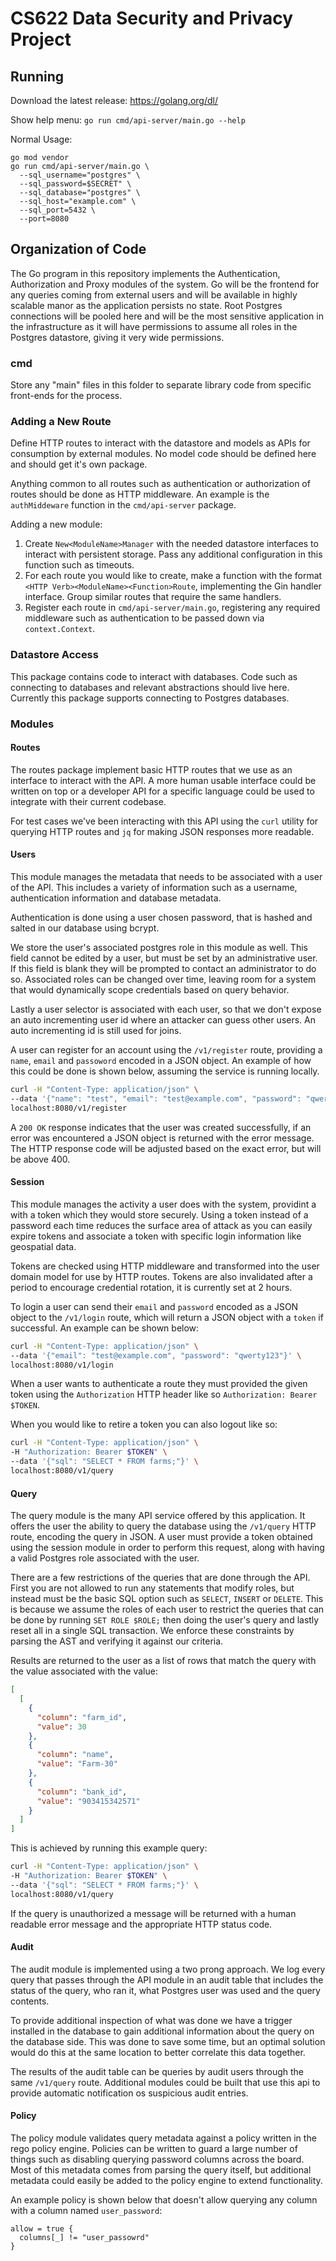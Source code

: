 # CS622 Data Security and Privacy Project

## Running

Download the latest release: https://golang.org/dl/

Show help menu:
`go run cmd/api-server/main.go --help`

Normal Usage:
```
go mod vendor
go run cmd/api-server/main.go \
  --sql_username="postgres" \
  --sql_password=$SECRET" \
  --sql_database="postgres" \
  --sql_host="example.com" \
  --sql_port=5432 \
  --port=8080
```

## Organization of Code

The Go program in this repository implements the Authentication, Authorization
and Proxy modules of the system. Go will be the frontend for any queries coming
from external users and will be available in highly scalable manor as the
application persists no state. Root Postgres connections will be pooled here and
will be the most sensitive application in the infrastructure as it will have
permissions to assume all roles in the Postgres datastore, giving it very wide
permissions.

### cmd

Store any "main" files in this folder to separate library code from
specific front-ends for the process.

### Adding a New Route

Define HTTP routes to interact with the datastore and models as APIs for
consumption by external modules. No model code should be defined here and should
get it's own package.

Anything common to all routes such as authentication or authorization of routes
should be done as HTTP middleware. An example is the `authMiddeware` function
in the `cmd/api-server` package.

Adding a new module:

1. Create `New<ModuleName>Manager` with the needed datastore interfaces to interact
   with persistent storage. Pass any additional configuration in this function
   such as timeouts.
1. For each route you would like to create, make a function with the format
   `<HTTP Verb><ModuleName><Function>Route`, implementing the Gin handler
   interface. Group similar routes that require the same handlers.
1. Register each route in `cmd/api-server/main.go`, registering any required
   middleware such as authentication to be passed down via `context.Context`.

### Datastore Access

This package contains code to interact with databases. Code such as connecting
to databases and relevant abstractions should live here. Currently this package
supports connecting to Postgres databases.

### Modules

#### Routes

The routes package implement basic HTTP routes that we use as an interface to
interact with the API. A more human usable interface could be written on top
or a developer API for a specific language could be used to integrate with their
current codebase.

For test cases we've been interacting with this API using the `curl` utility for
querying HTTP routes and `jq` for making JSON responses more readable.

#### Users

This module manages the metadata that needs to be associated with a user of the
API. This includes a variety of information such as a username, authentication
information and database metadata.

Authentication is done using a user chosen password, that is hashed and salted
in our database using bcrypt.

We store the user's associated postgres role in this module as well. This field
cannot be edited by a user, but must be set by an administrative user. If this
field is blank they will be prompted to contact an administrator to do so.
Associated roles can be changed over time, leaving room for a system that
would dynamically scope credentials based on query behavior.

Lastly a user selector is associated with each user, so that we don't expose an
auto incrementing user id where an attacker can guess other users. An auto
incrementing id is still used for joins.

A user can register for an account using the `/v1/register` route, providing
a `name`, `email` and `passoword` encoded in a JSON object. An example of how
this could be done is shown below, assuming the service is running locally.

```bash
curl -H "Content-Type: application/json" \
--data '{"name": "test", "email": "test@example.com", "password": "qwerty123"}' \
localhost:8080/v1/register
```

A `200 OK` response indicates that the user was created successfully, if an
error was encountered a JSON object is returned with the error message. The
HTTP response code will be adjusted based on the exact error, but will be above
400.

#### Session

This module manages the activity a user does with the system, providint a with a
token which they would store securely. Using a token instead of a password each time reduces the
surface area of attack as you can easily expire tokens and associate a token
with specific login information like geospatial data.

Tokens are checked using HTTP middleware and transformed into the user domain
model for use by HTTP routes. Tokens are also invalidated after a period to
encourage credential rotation, it is currently set at 2 hours.

To login a user can send their `email` and `password` encoded as a JSON object
to the `/v1/login` route, which will return a JSON object with a `token` if
successful. An example can be shown below:

```bash
curl -H "Content-Type: application/json" \
--data '{"email": "test@example.com", "password": "qwerty123"}' \
localhost:8080/v1/login
```

When a user wants to authenticate a route they must provided the given token
using the `Authorization` HTTP header like so `Authorization: Bearer $TOKEN`.

When you would like to retire a token you can also logout like so:

```bash
curl -H "Content-Type: application/json" \
-H "Authorization: Bearer $TOKEN" \
--data '{"sql": "SELECT * FROM farms;"}' \
localhost:8080/v1/query
```

#### Query

The query module is the many API service offered by this application. It offers
the user the ability to query the database using the `/v1/query` HTTP route,
encoding the query in JSON. A user must provide a token obtained using the
session module in order to perform this request, along with having a valid
Postgres role associated with the user.

There are a few restrictions of the queries that are done through the API. First
you are not allowed to run any statements that modify roles, but instead must
be the basic SQL option such as `SELECT`, `INSERT` or `DELETE`. This is because
we assume the roles of each user to restrict the queries that can be done by
running `SET ROLE $ROLE;` then doing the user's query and lastly reset all in a
single SQL transaction. We enforce these constraints by parsing the AST and
verifying it against our criteria.

Results are returned to the user as a list of rows that match the query with the
value associated with the value:

```json
[
  [
    {
      "column": "farm_id",
      "value": 30
    },
    {
      "column": "name",
      "value": "Farm-30"
    },
    {
      "column": "bank_id",
      "value": "903415342571"
    }
  ]
]
```

This is achieved by running this example query:

```bash
curl -H "Content-Type: application/json" \
-H "Authorization: Bearer $TOKEN" \
--data '{"sql": "SELECT * FROM farms;"}' \
localhost:8080/v1/query
```

If the query is unauthorized a message will be returned with a human readable
error message and the appropriate HTTP status code.

#### Audit

The audit module is implemented using a two prong approach. We log every query
that passes through the API module in an audit table that includes the status
of the query, who ran it, what Postgres user was used and the query contents.

To provide additional inspection of what was done we have a trigger installed
in the database to gain additional information about the query on the database
side. This was done to save some time, but an optimal solution would do this at
the same location to better correlate this data together.

The results of the audit table can be queries by audit users through the same
`/v1/query` route. Additional modules could be built that use this api to
provide automatic notification os suspicious audit entries.

#### Policy

The policy module validates query metadata against a policy written in the rego
policy engine. Policies can be written to guard a large number of things such
as disabling querying password columns across the board. Most of this metadata
comes from parsing the query itself, but additional metadata could easily be
added to the policy engine to extend functionality.

An example policy is shown below that doesn't allow querying any column with a
column named `user_password`:
```rego
allow = true {
  columns[_] != "user_passowrd"  
}
```
